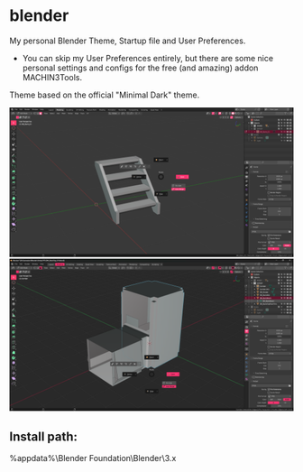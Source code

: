 # blender
My personal Blender Theme, Startup file and User Preferences.
- You can skip my User Preferences entirely, but there are some nice 
personal settings and configs for the free (and amazing) addon MACHIN3Tools.

Theme based on the official "Minimal Dark" theme.

![w1_blender_dark_theme](https://raw.githubusercontent.com/wedge-one/blender/main/w1_blender_dark_theme.png)
![w2_blender_dark_theme](https://raw.githubusercontent.com/wedge-one/blender/main/w2_blender_dark_theme.png)

## Install path:
%appdata%\Blender Foundation\Blender\3.x


